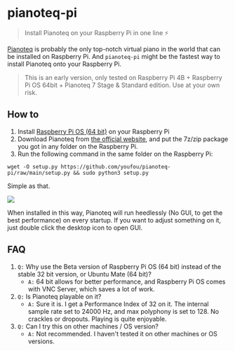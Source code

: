 # pianoteq-pi

> Install Pianoteq on your Raspberry Pi in one line ⚡️

[Pianoteq](https://pianoteq.com/) is probably the only top-notch virtual piano in the world that can be installed on Raspberry Pi. 
And `pianoteq-pi` might be the fastest way to install Pianoteq onto your Raspberry Pi.

> This is an early version, only tested on Raspberry Pi 4B + Raspberry Pi OS 64bit + Pianoteq 7 Stage & Standard edition. Use at your own risk.

## How to

1. Install [Raspberry Pi OS (64 bit)](https://downloads.raspberrypi.org/raspios_arm64/images/) on your Raspberry Pi
2. Download Pianoteq from [the official website](https://pianoteq.com/), and put the 7z/zip package you got in any folder on the Raspberry Pi.
3. Run the following command in the same folder on the Raspberry Pi:
```shell
wget -O setup.py https://github.com/youfou/pianoteq-pi/raw/main/setup.py && sudo python3 setup.py
```
Simple as that.

![](https://raw.githubusercontent.com/youfou/pianoteq-pi/main/screenshot.png)

When installed in this way, Pianoteq will run heedlessly (No GUI, to get the best performance) on every startup.
If you want to adjust something on it, just double click the desktop icon to open GUI.


## FAQ

1. `Q:` Why use the Beta version of Raspberry Pi OS (64 bit) instead of the stable 32 bit version, or Ubuntu Mate (64 bit)?
    - `A:` 64 bit allows for better performance, and Raspberry Pi OS comes with VNC Server, which saves a lot of work.
2. `Q:` Is Pianoteq playable on it?
    - `A:` Sure it is. I get a Performance Index of 32 on it. The internal sample rate set to 24000 Hz, and max polyphony is set to 128. No crackles or dropouts. Playing is quite enjoyable.
3. `Q:` Can I try this on other machines / OS version?
    - `A:` Not recommended. I haven't tested it on other machines or OS versions.
